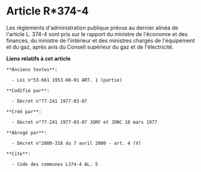 # Article R*374-4

Les règlements d'administration publique prévus au dernier alinéa de l'article L. 374-4 sont pris sur le rapport du ministre
de l'économie et des finances, du ministre de l'intérieur et des ministres chargés de l'équipement et du gaz, après avis du
Conseil supérieur du gaz et de l'électricité.

**Liens relatifs à cet article**

	**Anciens textes**:

	  - Loi n°53-661 1953-08-01 ART. 1 (partie)

	**Codifié par**:

	  - Décret n°77-241 1977-03-07

	**Créé par**:

	  - Décret n°77-241 1977-03-07 JORF et JONC 18 mars 1977

	**Abrogé par**:

	  - Décret n°2000-318 du 7 avril 2000 - art. 4 (V)

	**Cite**:

	  - Code des communes L374-4 AL. 5
